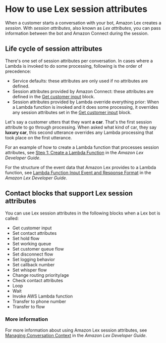 # How to use Lex session attributes<a name="how-to-use-session-attributes"></a>

When a customer starts a conversation with your bot, Amazon Lex creates a *session*\. With *session attributes*, also known as *Lex attributes*, you can pass information between the bot and Amazon Connect during the session\.

## Life cycle of session attributes<a name="session-attribute-lifecycle"></a>

There's one set of session attributes per conversation\. In cases where a Lambda is invoked to do some processing, following is the order of precedence:
+ Service defaults: these attributes are only used if no attributes are defined\.
+ Session attributes provided by Amazon Connect: these attributes are defined in the [Get customer input](get-customer-input.md) block\.
+ Session attributes provided by Lambda override everything prior: When a Lambda function is invoked and it does some processing, it overrides any session attributes set in the [Get customer input](get-customer-input.md) block\.

Let's say a customer utters that they want **a car**\. That's the first session attribute to go through processing\. When asked what kind of car, they say **luxury car**, this second utterance overrides any Lambda processing that took place on the first utterance\. 

For an example of how to create a Lambda function that processes session attributes, see [Step 1: Create a Lambda Function](https://docs.aws.amazon.com/lex/latest/dg/gs2-prepare.html) in the *Amazon Lex Developer Guide*\.

For the structure of the event data that Amazon Lex provides to a Lambda function, see [Lambda Function Input Event and Response Format](https://docs.aws.amazon.com/lex/latest/dg/lambda-input-response-format.html) in the *Amazon Lex Developer Guide*\.

## Contact blocks that support Lex session attributes<a name="blocks-support-lex-session-attributes"></a>

You can use Lex session attributes in the following blocks when a Lex bot is called:
+ Get customer input
+ Set contact attributes
+ Set hold flow
+ Set working queue
+ Set customer queue flow
+ Set disconnect flow
+ Set logging behavior
+ Set callback number
+ Set whisper flow
+ Change routing priority/age
+ Check contact attributes
+ Loop
+ Wait
+ Invoke AWS Lambda function
+ Transfer to phone number
+ Transfer to flow

### More information<a name="more-info-attributes"></a>

For more information about using Amazon Lex session attributes, see [Managing Conversation Context](https://docs.aws.amazon.com/lex/latest/dg/context-mgmt.html) in the *Amazon Lex Developer Guide*\.